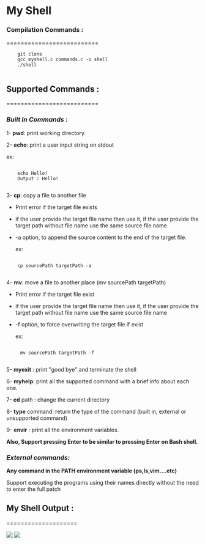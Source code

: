   # My Shell

  ### Compilation Commands :
  ==========================
```
    git clone  
    gcc myshell.c commands.c -o shell
    ./shell
    
```
  
## Supported Commands : 
==========================

### *Built In Commands* :


1- **pwd**: print working directory.

2- **echo**: print a user input string on stdout 
 
 ex:


```

    echo Hello!
    Output : Hello!
    
```
  

3- **cp**: copy a file to another file

   - Print error if the target file exists

  - if the user provide the target file name then use it, if the user provide the target path without file name use the  same source file name
  
  - -a option, to append the source content to the end of the target file.

    ex:

```

    cp sourcePath targetPath -a
    
```

4- **mv**: move a file to another place (mv sourcePath targetPath)

        
  - Print error if the target file exist
    
  - if the user provide the target file name then use it, if the user provide the target path without file name use the same source file name
        
  - -f option, to force overwriting the target file if exist    

    ex:

```

     mv sourcePath targetPath -f
    
```
        
5- **myexit** : print "good bye" and terminate the shell

6- **myhelp**: print all the supported command with a brief info about each one.

7- **cd** path : change the current directory

8- **type** command: return the type of the command (built in, external or unsupported command)

9- **envir** : print all the environment variables.
      
**Also, Support pressing Enter to be similar to pressing Enter on Bash shell.**

### *External commands:*

**Any command in the PATH environment variable (ps,ls,vim....etc)**
 
 Support executing the programs using their names directly without the need to enter the full patch

## My Shell Output :
====================

<img src ="https://github.com/user-attachments/assets/6044e646-9834-4542-af7b-3552a53780ea">

<img src ="https://github.com/user-attachments/assets/d45e3f13-96c8-48ba-b6d2-5519e64b0540">








